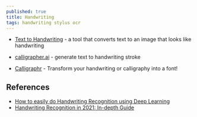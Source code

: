 ```yaml
---
published: true
title: Handwriting
tags: handwriting stylus ocr
---
```


- [Text to Handwriting](https://saurabhdaware.github.io/text-to-handwriting/) - a tool that converts text to an image that looks like handwriting
- [calligrapher.ai](https://www.calligrapher.ai/) - generate text to handwriting stroke

- [Calligraphr](https://www.calligraphr.com/en/) - Transform your handwriting or calligraphy into a font!

## References
- [How to easily do Handwriting Recognition using Deep Learning](https://nanonets.com/blog/handwritten-character-recognition/)
- [Handwriting Recognition in 2021: In-depth Guide](https://research.aimultiple.com/handwriting-recognition/)